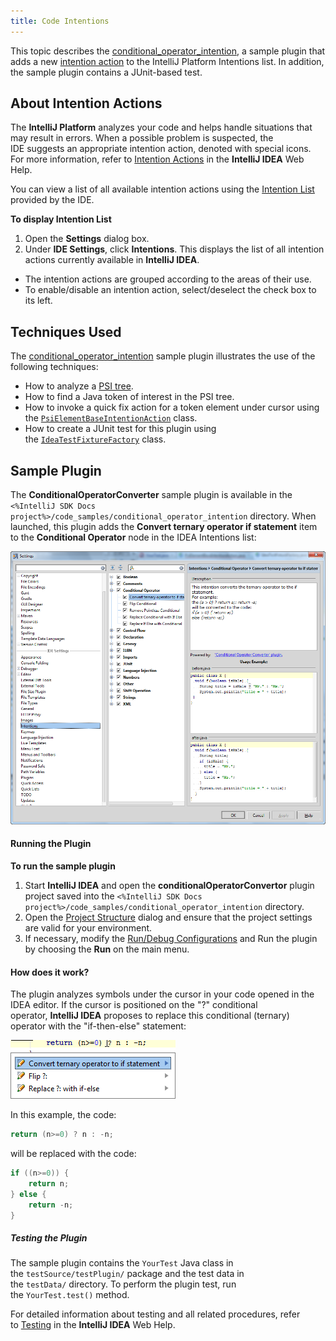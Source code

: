 ```yaml
---
title: Code Intentions
---
```


This topic describes the [conditional_operator_intention](https://github.com/JetBrains/intellij-sdk-docs/tree/master/code_samples/conditional_operator_intention), a sample plugin that adds a new [intention action](https://www.jetbrains.com/help/idea/intention-actions.html) to the IntelliJ Platform Intentions list. 
In addition, the sample plugin contains a JUnit-based test.

## About Intention Actions

The **IntelliJ Platform** analyzes your code and helps handle situations that may result in errors. 
When a possible problem is suspected, the IDE suggests an appropriate intention action, denoted with special icons. 
For more information, refer to [Intention Actions](https://www.jetbrains.com/help/idea/intention-actions.html) in the **IntelliJ IDEA** Web Help. 

You can view a list of all available intention actions using the [Intention List](https://www.jetbrains.com/help/idea/intention-actions.html#intention-settings) provided by the IDE.

**To display Intention List**

1. Open the **Settings** dialog box.
2. Under **IDE Settings**, click **Intentions**. This displays the list of all intention actions currently available in **IntelliJ IDEA**.
- The intention actions are grouped according to the areas of their use.  
- To enable/disable an intention action, select/deselect the check box to its left.

## Techniques Used

The [conditional_operator_intention](https://github.com/JetBrains/intellij-sdk-docs/tree/master/code_samples/conditional_operator_intention) sample plugin illustrates the use of the following techniques:

- How to analyze a [PSI tree](/basics/architectural_overview/psi_files.md).
- How to find a Java token of interest in the PSI tree.
- How to invoke a quick fix action for a token element under cursor using the [`PsiElementBaseIntentionAction`](upsource:///platform/lang-api/src/com/intellij/codeInsight/intention/PsiElementBaseIntentionAction.java) class.
- How to create a JUnit test for this plugin using the [`IdeaTestFixtureFactory`](upsource:///platform/testFramework/src/com/intellij/testFramework/fixtures/IdeaTestFixtureFactory.java) class.

## Sample Plugin

The **ConditionalOperatorConverter** sample plugin is available in the `<%IntelliJ SDK Docs project%>/code_samples/conditional_operator_intention` directory. 
When launched, this plugin adds the **Convert ternary operator if statement** item to the **Conditional Operator** node in the IDEA Intentions list:

![](img/IntentionsList.png)

#### Running the Plugin

**To run the sample plugin**

1. Start **IntelliJ IDEA** and open the **conditionalOperatorConvertor** plugin project saved into the `<%IntelliJ SDK Docs project%>/code_samples/conditional_operator_intention` directory.
2. Open the [Project Structure](https://www.jetbrains.com/help/idea/project-structure-dialog.html) dialog and ensure that the project settings are valid for your environment.
3. If necessary, modify the [Run/Debug Configurations](https://www.jetbrains.com/idea/webhelp/run-debug-configuration-plugin.html) and Run the plugin by choosing the **Run** on the main menu.

#### How does it work?

The plugin analyzes symbols under the cursor in your code opened in the IDEA editor. 
If the cursor is positioned on the "?" conditional operator, **IntelliJ IDEA** proposes to replace this conditional (ternary) operator with the "if-then-else" statement:

![](img/TernaryOperator.png)

In this example, the code:

```java
return (n>=0) ? n : -n;
```

will be replaced with the code:

```java
if ((n>=0)) {
    return n;
} else {
    return -n;
}
```

##### Testing the Plugin

The sample plugin contains the `YourTest` Java class in the `testSource/testPlugin/` package and the test data in the `testData/` directory. 
To perform the plugin test, run the `YourTest.test()` method.

For detailed information about testing and all related procedures, refer to [Testing](https://www.jetbrains.com/help/idea/performing-tests.html) in the **IntelliJ IDEA** Web Help.
